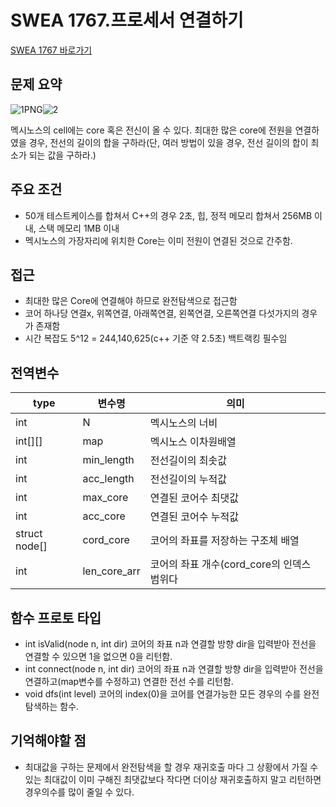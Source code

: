 # SWEA 1767.프로세서 연결하기


[SWEA 1767 바로가기](https://swexpertacademy.com/main/code/problem/problemDetail.do?contestProbId=AV4suNtaXFEDFAUf)

## 문제 요약
![1PNG](https://user-images.githubusercontent.com/99806622/217823257-a0bc65c9-404d-47fb-80bb-3fbcf349cac2.PNG)![2](https://user-images.githubusercontent.com/99806622/217823541-6b5c5204-099b-417a-9e90-c94eacff85b2.PNG)

멕시노스의 cell에는 core 혹은 전신이 올 수 있다. 최대한 많은 core에 전원을 연결하였을 경우, 전선의 길이의 합을 구하라(단, 여러 방법이 있을 경우, 전선 길이의 합이 최소가 되는 값을 구하라.)

## 주요 조건
* 50개 테스트케이스를 합쳐서 C++의 경우 2초, 힙, 정적 메모리 합쳐서 256MB 이내, 스택 메모리 1MB 이내
* 멕시노스의 가장자리에 위치한 Core는 이미 전원이 연결된 것으로 간주함.

## 접근
* 최대한 많은 Core에 연결해야 하므로 완전탐색으로 접근함
* 코어 하나당  연결x, 위쪽연결, 아래쪽연결, 왼쪽연결, 오른쪽연결 다섯가지의 경우가 존재함
* 시간 복잡도 5^12 = 244,140,625(c++ 기준 약 2.5초) 백트랙킹 필수임

## 전역변수
type|변수명|의미|
---|---|---|
int|N|멕시노스의 너비|
int[][]|map|멕시노스 이차원배열|
int|min_length|전선길이의 최솟값|
int|acc_length|전선길이의 누적값|
int|max_core|연결된 코어수 최댓값|
int|acc_core|연결된 코어수 누적값|
struct node[]|cord_core|코어의 좌표를 저장하는 구조체 배열|
int|len_core_arr|코어의 좌표 개수(cord_core의 인덱스 범위다|

## 함수 프로토 타입
* int isValid(node n, int dir) 코어의 좌표 n과 연결할 방향 dir을 입력받아 전선을 연결할 수 있으면 1을 없으면 0을 리턴함.
* int connect(node n, int dir) 코어의 좌표 n과 연결할 방향 dir을 입력받아 전선을 연결하고(map변수를 수정하고) 연결한 전선 수를 리턴함.
* void dfs(int level) 코어의 index(0)을 코어를 연결가능한 모든 경우의 수를 완전탐색하는 함수. 

## 기억해야할 점
* 최대값을 구하는 문제에서 완전탐색을 할 경우 재귀호출 마다 그 상황에서 가질 수 있는 최대값이 이미 구해진 최댓값보다 작다면 더이상 재귀호출하지 말고 리턴하면 경우의수를 많이 줄일 수 있다.
